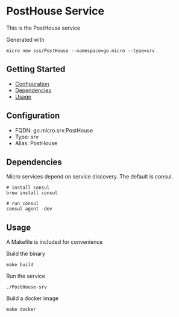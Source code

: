# PostHouse Service

This is the PostHouse service

Generated with

```
micro new sss/PostHouse --namespace=go.micro --type=srv
```

## Getting Started

- [Configuration](#configuration)
- [Dependencies](#dependencies)
- [Usage](#usage)

## Configuration

- FQDN: go.micro.srv.PostHouse
- Type: srv
- Alias: PostHouse

## Dependencies

Micro services depend on service discovery. The default is consul.

```
# install consul
brew install consul

# run consul
consul agent -dev
```

## Usage

A Makefile is included for convenience

Build the binary

```
make build
```

Run the service
```
./PostHouse-srv
```

Build a docker image
```
make docker
```